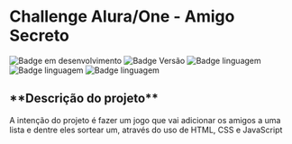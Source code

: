 # Challenge Alura/One - Amigo Secreto
![Badge em desenvolvimento](https://img.shields.io/badge/Status-Desenvolvimento-green)
![Badge Versão](https://img.shields.io/badge/Versão-1.0-grey)
![Badge linguagem](https://img.shields.io/badge/HTML5-E34C26)
![Badge linguagem](https://img.shields.io/badge/CSS-0f5298)
![Badge linguagem](https://img.shields.io/badge/JavaScript-F0DB4F)

<h2>**Descrição do projeto**</h2>
<p>A intenção do projeto é fazer um jogo que vai adicionar os amigos a uma lista e dentre eles sortear um, através do uso de HTML, CSS e JavaScript</p>

